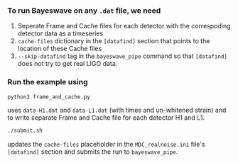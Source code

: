 ### To run Bayeswave on any ``.dat`` file, we need

1) Seperate Frame and Cache files for each detector with the correspoding detector data as a timeseries
2) ``cache-files`` dictionary in the ``[datafind]`` section that points to the location of these Cache files
3)  ``--skip-datafind`` tag in the ``bayeswave_pipe`` command so that ``[datafind]`` does not try to get real LIGO data.

### Run the example using

```bash
python3 frame_and_cache.py 
```

uses ``data-H1.dat`` and ``data-L1.dat`` (with times and un-whitened strain) and to write separate Frame and Cache file for each detector H1 and L1. 

```bash
./submit.sh
```

updates the ``cache-files`` placeholder in the ``MDC_realnoise.ini`` file's ``[datafind]`` section and submits the run to ``bayeswave_pipe``.
